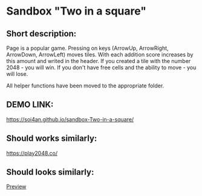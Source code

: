 # Sandbox "Two in a square"

## Short description:
Page is a popular game.
Pressing on keys (ArrowUp, ArrowRight, ArrowDown, ArrowLeft) moves tiles.
With each addition score increases by this amount and writed in the header.
If you created a tile with the number 2048 - you will win.
If you don't have free cells and the ability to move - you will lose.

All helper functions have been moved to the appropriate folder.

## DEMO LINK:
https://soi4an.github.io/sandbox-Two-in-a-square/

## Should works similarly:
https://play2048.co/

## Should looks similarly:
[Preview](./src/images/reference.png)
